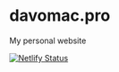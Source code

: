 # davomac.pro
 My personal website

[![Netlify Status](https://api.netlify.com/api/v1/badges/fc7f2cf4-f82b-470f-a4d9-18016f107c17/deploy-status)](https://app.netlify.com/sites/jovial-clarke-f2945e/deploys)
